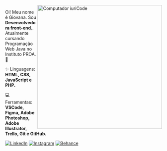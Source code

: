 <img src="https://raw.githubusercontent.com/MicaelliMedeiros/micaellimedeiros/master/image/computer-illustration.png" min-width="400px" max-width="400px" width="400px" align="right" alt="Computador iuriCode">

<p align="left"> 
   Oi! Meu nome é Giovana. Sou <strong>Desenvolvedora front-end.</strong>.<br>
   Atualmente cursando Programação Web Java no Instituto PROA. 💙
</p>

<p align="left">
  ✨ Linguagens: <strong>HTML, CSS, JavaScript e PHP.</strong>
</p>

<p align="left">
  💻 Ferramentas: <strong>VSCode, Figma, Adobe Photoshop, Adobe Illustrator, Trello, Git e GitHub.</strong>
</p>


<p align="left">
  <a href="https://www.linkedin.com/in/giovana--siqueira/" target="_blank"><img src="https://img.shields.io/badge/LinkedIn-0077B5?style=for-the-badge&logo=linkedin&logoColor=white" alt="LinkedIn"></a>
<a href="https://www.instagram.com/giovxxna/" target="_blank"><img src="https://img.shields.io/badge/Instagram-E4405F?style=for-the-badge&logo=instagram&logoColor=white" alt="Instagram"></a>
<a href="https://www.behance.net/giovxna" target="_blank"><img src="https://img.shields.io/badge/-Behance-blue?style=for-the-badge&logo=behance&logoColor=white" alt="Behance"></a>
</p>  

